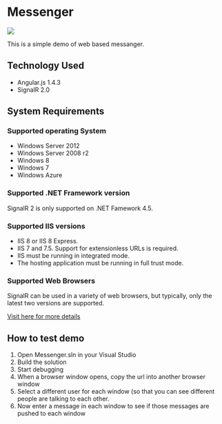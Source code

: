 # Messenger
![](http://realestatopia.com/images/messenger.jpg)

This is a simple demo of web based messanger.

## Technology Used
- Angular.js 1.4.3
- SignalR 2.0

## System Requirements

### Supported operating System
- Windows Server 2012
- Windows Server 2008 r2
- Windows 8
- Windows 7
- Windows Azure

### Supported .NET Framework version
SignalR 2 is only supported on .NET Famework 4.5.

### Supported IIS versions
- IIS 8 or IIS 8 Express.
- IIS 7 and 7.5. Support for extensionless URLs is required.
- IIS must be running in integrated mode.
- The hosting application must be running in full trust mode.

### Supported Web Browsers
SignalR can be used in a variety of web browsers, but typically, only the latest two versions are supported. 

[Visit here for more details](http://www.asp.net/signalr/overview/getting-started/supported-platforms)

## How to test demo
1. Open Messenger.sln in your Visual Studio
2. Build the solution
3. Start debugging
4. When a browser window opens, copy the url into another browser window
5. Select a different user for each window (so that you can see different people are talking to each other.
6. Now enter a message in each window to see if those messages are pushed to each window





